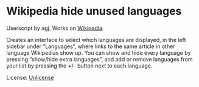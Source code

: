
# Wikipedia hide unused languages

Userscript by agj. Works on [Wikipedia](https://www.wikipedia.org/).

Creates an interface to select which languages are displayed, in the left sidebar under “Languages”, where links to the same article in other language Wikipedias show up. You can show and hide every language by pressing “show/hide extra languages”, and add or remove languages from your list by pressing the +/- button next to each language.

License: [Unlicense](https://unlicense.org/)
